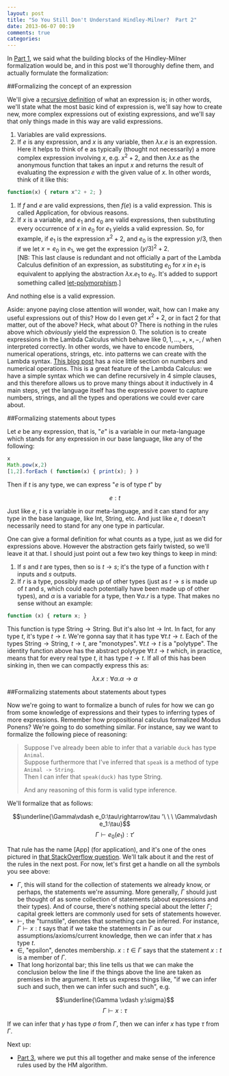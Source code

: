 ```yaml
---
layout: post
title: "So You Still Don't Understand Hindley-Milner?  Part 2"
date: 2013-06-07 00:19
comments: true
categories: 
---
```

In [Part 1](/blog/2013/05/14/so-you-still-dont-understand-hindley-milner/), we said what the building blocks of the Hindley-Milner formalization would be, and in this post we'll thoroughly define them, and actually formulate the formalization:

##Formalizing the concept of an expression

We'll give a [recursive definition](http://en.wikipedia.org/wiki/Recursive_definition) of what an expression is; in other words, we'll state what the most basic kind of expression is, we'll say how to create new, more complex expressions out of existing expressions, and we'll say that only things made in this way are valid expressions.  
<!--more-->

1. Variables are valid expressions.  
1. If $e$ is any expression, and $x$ is any variable, then $\lambda x.e$ is an expression.  Here it helps to think of e as typically (thought not necessarily) a more complex expression involving $x$, e.g. $x^2+2$, and then $\lambda x.e$ as the anonymous function that takes an input $x$ and returns the result of evaluating the expression $e$ with the given value of $x$.  In other words, think of it like this:  
```javascript
function(x) { return x^2 + 2; }
```
1. If $f$ and $e$ are valid expressions, then $f(e)$ is a valid expression.  This is called Application, for obvious reasons.
1. If $x$ is a variable, and $e_1$ and $e_0$ are valid expressions, then substituting every occurrence of $x$ in $e_0$ for $e_1$ yields a valid expression.  So, for example, if $e_1$ is the expression $x^2 + 2$, and $e_0$ is the expression $y/3$, then if we let $x = e_0$ in $e_1$, we get the expression $(y/3)^2 + 2$.  
[NB: This last clause is redundant and not officially a part of the Lambda Calculus definition of an expression, as substituting $e_0$ for $x$ in $e_1$ is equivalent to applying the abstraction $\lambda x.e_1$ to $e_0$.  It's added to support something called [let-polymorphism](https://en.wikipedia.org/wiki/Hindley%E2%80%93Milner#Let-polymorphism).]

And nothing else is a valid expression.

Aside: anyone paying close attention will wonder, wait, how can I make any useful expressions out of this?  How do I even get $x^2 + 2$, or in fact $2$ for that matter, out of the above?  Heck, what about $0$?  There is nothing in the rules above which *obviously* yield the expression $0$.  The solution is to create expressions in the Lambda Calculus which behave like $0, 1, \dots, +, \times, -, /$ when interpreted correctly.  In other words, we have to encode numbers, numerical operations, strings, etc. into patterns we can create with the Lambda syntax. [This blog post](http://palmstroem.blogspot.com/2012/05/lambda-calculus-for-absolute-dummies.html) has a nice little section on numbers and numerical operations.  This is a great feature of the Lambda Calculus: we have a simple syntax which we can define recursively in 4 simple clauses, and this therefore allows us to prove many things about it inductively in 4 main steps, yet the language itself has the expressive power to capture numbers, strings, and all the types and operations we could ever care about.

##Formalizing statements about types

Let $e$ be any expression, that is, "$e$" is a variable in our meta-language which stands for any expression in our base language, like any of the following:

```javascript
x
Math.pow(x,2)
[1,2].forEach ( function(x) { print(x); } )
```

Then if $t$ is any type, we can express "$e$ is of type $t$" by  

$$e:t$$  

Just like $e$, $t$ is a variable in our meta-language, and it can stand for any type in the base language, like $\mathrm{Int}$, $\mathrm{String}$, etc.  And just like $e$, $t$ doesn't necessarily need to stand for any one type in particular.  

One can give a formal definition for what counts as a type, just as we did for expressions above.  However the abstraction gets fairly twisted, so we'll leave it at that.  I should just point out a few two key things to keep in mind:   

1. If $s$ and $t$ are types, then so is $t \rightarrow s$; it's the type of a function with $t$ inputs and $s$ outputs.  
1. If $r$ is a type, possibly made up of other types (just as $t \rightarrow s$ is made up of $t$ and $s$, which could each potentially have been made up of other types), and $\alpha$ is a variable for a type, then $\forall \alpha.r$ is a type.  That makes no sense without an example:

```javascript
function (x) { return x; }
```

This function is type $\mathrm{String} \rightarrow \mathrm{String}$.  But it's also $\mathrm{Int} \rightarrow \mathrm{Int}$.  In fact, for any type $t$, it's type $t \rightarrow t$.  We're gonna say that it has type $\forall t. t \rightarrow t$.  Each of the types $\mathrm{String} \rightarrow \mathrm{String}$, $t \rightarrow t$, are "monotypes". $\forall t. t \rightarrow t$ is a "polytype".  The identity function above has the abstract polytype $\forall t. t \rightarrow t$ which, in practice, means that for every real type $t$, it has type $t \rightarrow t$.  If all of this has been sinking in, then we can compactly express this as:

$$\lambda x.x:\forall\alpha.\alpha \rightarrow \alpha$$

##Formalizing statements about statements about types

Now we're going to want to formalize a bunch of rules for how we can go from some knowledge of expressions and their types to inferring types of more expressions.  Remember how propositional calculus formalized Modus Ponens?  We're going to do something similar.  For instance, say we want to formalize the following piece of reasoning:

> Suppose I've already been able to infer that a variable `duck` has type `Animal`.  
> Suppose furthermore that I've inferred that `speak` is a method of type `Animal -> String`.  
> Then I can infer that `speak(duck)` has type String.  
>   
> And any reasoning of this form is valid type inference.

We'll formalize that as follows:

$$\underline{\Gamma\vdash e_0:\tau\rightarrow\tau '\ \ \ \Gamma\vdash e_1:\tau}$$
$$\Gamma\vdash e_0(e_1):\tau '$$

That rule has the name [App] (for application), and it's one of the ones pictured in [that StackOverflow question](http://stackoverflow.com/questions/12532552/what-part-of-milner-hindley-do-you-not-understand).  We'll talk about it and the rest of the rules in the next post.  For now, let's first get a handle on all the symbols you see above:  

* $\Gamma$, this will stand for the collection of statements we already know, or perhaps, the statements we're assuming.  More generally, $\Gamma$ should just be thought of as some collection of statements (about expressions and their types).  And of course, there's nothing special about the letter $\Gamma$; capital greek letters are commonly used for sets of statements however.  
* $\vdash$, the "turnstile", denotes that something can be inferred.  For instance, $\Gamma \vdash x:t$ says that if we take the statements in $\Gamma$ as our assumptions/axioms/current knowledge, then we can infer that $x$ has type $t$.  
* $\in$, "epsilon", denotes membership.  $x:t \in \Gamma$ says that the statement $x:t$ is a member of $\Gamma$.
* That long horizontal bar; this line tells us that we can make the conclusion below the line if the things above the line are taken as premises in the argument.   It lets us express things like, "if we can infer such and such, then we can infer such and such", e.g.  

$$\underline{\Gamma \vdash y:\sigma}$$
$$\Gamma \vdash x:\tau$$  

If we can infer that $y$ has type $\sigma$ from $\Gamma$, then we can infer $x$ has type $\tau$ from $\Gamma$.  

Next up:

* [Part 3](/blog/2013/06/07/so-you-still-dont-understand-hindley-milner-part-3/), where we put this all together and make sense of the inference rules used by the HM algorithm.

